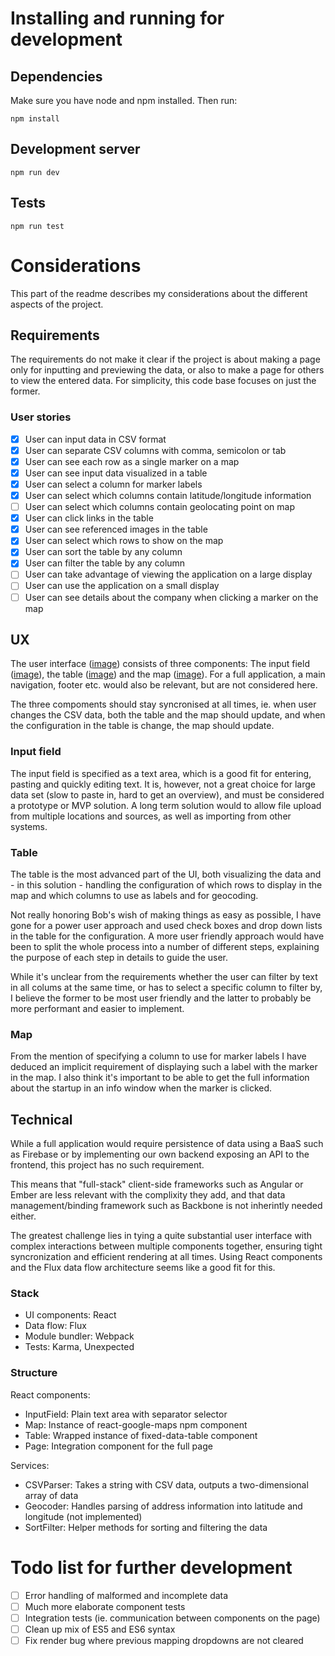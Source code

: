 # Installing and running for development

## Dependencies

Make sure you have node and npm installed. Then run:

    npm install

## Development server

    npm run dev

## Tests

    npm run test

# Considerations

This part of the readme describes my considerations about the different aspects of the project.

## Requirements

The requirements do not make it clear if the project is about making a page only for inputting and previewing the data, or also to make a page for others to view the entered data. For simplicity, this code base focuses on just the former.

### User stories

* [x] User can input data in CSV format
* [x] User can separate CSV columns with comma, semicolon or tab
* [x] User can see each row as a single marker on a map
* [x] User can see input data visualized in a table
* [x] User can select a column for marker labels
* [x] User can select which columns contain latitude/longitude information
* [ ] User can select which columns contain geolocating point on map
* [x] User can click links in the table
* [x] User can see referenced images in the table
* [x] User can select which rows to show on the map
* [x] User can sort the table by any column
* [x] User can filter the table by any column
* [ ] User can take advantage of viewing the application on a large display
* [ ] User can use the application on a small display
* [ ] User can see details about the company when clicking a marker on the map

## UX

The user interface ([image](ux/page_structure.jpg)) consists of three components: The input field ([image](ux/input_and_map.jpg)), the table ([image](ux/table.jpg)) and the map ([image](ux/input_and_map.jpg)). For a full application, a main navigation, footer etc. would also be relevant, but are not considered here.

The three compoments should stay syncronised at all times, ie. when user changes the CSV data, both the table and the map should update, and when the configuration in the table is change, the map should update.

### Input field

The input field is specified as a text area, which is a good fit for entering, pasting and quickly editing text. It is, however, not a great choice for large data set (slow to paste in, hard to get an overview), and must be considered a prototype or MVP solution. A long term solution would to allow file upload from multiple locations and sources, as well as importing from other systems.

### Table

The table is the most advanced part of the UI, both visualizing the data and - in this solution - handling the configuration of which rows to display in the map and which columns to use as labels and for geocoding.

Not really honoring Bob's wish of making things as easy as possible, I have gone for a power user approach and used check boxes and drop down lists in the table for the configuration. A more user friendly approach would have been to split the whole process into a number of different steps, explaining the purpose of each step in details to guide the user.

While it's unclear from the requirements whether the user can filter by text in all colums at the same time, or has to select a specific column to filter by, I believe the former to be most user friendly and the latter to probably be more performant and easier to implement.

### Map

From the mention of specifying a column to use for marker labels I have deduced an implicit requirement of displaying such a label with the marker in the map. I also think it's important to be able to get the full information about the startup in an info window when the marker is clicked.

## Technical

While a full application would require persistence of data using a BaaS such as Firebase or by implementing our own backend exposing an API to the frontend, this project has no such requirement.

This means that "full-stack" client-side frameworks such as Angular or Ember are less relevant with the complixity they add, and that data management/binding framework such as Backbone is not inherintly needed either.

The greatest challenge lies in tying a quite substantial user interface with complex interactions between multiple components together, ensuring tight syncronization and efficient rendering at all times. Using React components and the Flux data flow architecture seems like a good fit for this.

### Stack

* UI components: React
* Data flow: Flux
* Module bundler: Webpack
* Tests: Karma, Unexpected

### Structure

React components:

* InputField: Plain text area with separator selector
* Map: Instance of react-google-maps npm component
* Table: Wrapped instance of fixed-data-table component
* Page: Integration component for the full page

Services:

* CSVParser: Takes a string with CSV data, outputs a two-dimensional array of data
* Geocoder: Handles parsing of address information into latitude and longitude (not implemented)
* SortFilter: Helper methods for sorting and filtering the data

# Todo list for further development

* [ ] Error handling of malformed and incomplete data
* [ ] Much more elaborate component tests
* [ ] Integration tests (ie. communication between components on the page)
* [ ] Clean up mix of ES5 and ES6 syntax
* [ ] Fix render bug where previous mapping dropdowns are not cleared
